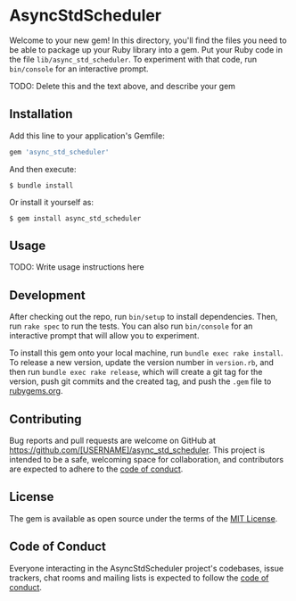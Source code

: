 # AsyncStdScheduler

Welcome to your new gem! In this directory, you'll find the files you need to be able to package up your Ruby library into a gem. Put your Ruby code in the file `lib/async_std_scheduler`. To experiment with that code, run `bin/console` for an interactive prompt.

TODO: Delete this and the text above, and describe your gem

## Installation

Add this line to your application's Gemfile:

```ruby
gem 'async_std_scheduler'
```

And then execute:

    $ bundle install

Or install it yourself as:

    $ gem install async_std_scheduler

## Usage

TODO: Write usage instructions here

## Development

After checking out the repo, run `bin/setup` to install dependencies. Then, run `rake spec` to run the tests. You can also run `bin/console` for an interactive prompt that will allow you to experiment.

To install this gem onto your local machine, run `bundle exec rake install`. To release a new version, update the version number in `version.rb`, and then run `bundle exec rake release`, which will create a git tag for the version, push git commits and the created tag, and push the `.gem` file to [rubygems.org](https://rubygems.org).

## Contributing

Bug reports and pull requests are welcome on GitHub at https://github.com/[USERNAME]/async_std_scheduler. This project is intended to be a safe, welcoming space for collaboration, and contributors are expected to adhere to the [code of conduct](https://github.com/[USERNAME]/async_std_scheduler/blob/master/CODE_OF_CONDUCT.md).

## License

The gem is available as open source under the terms of the [MIT License](https://opensource.org/licenses/MIT).

## Code of Conduct

Everyone interacting in the AsyncStdScheduler project's codebases, issue trackers, chat rooms and mailing lists is expected to follow the [code of conduct](https://github.com/[USERNAME]/async_std_scheduler/blob/master/CODE_OF_CONDUCT.md).
